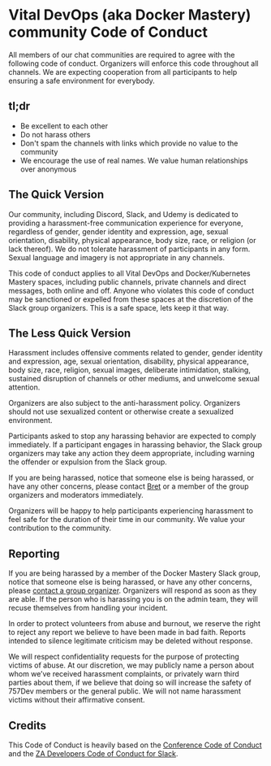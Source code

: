# Vital DevOps (aka Docker Mastery) community Code of Conduct

All members of our chat communities are required to agree with the following code of conduct. Organizers will enforce this code throughout all channels. We are expecting cooperation from all participants to help ensuring a safe environment for everybody.

## tl;dr

* Be excellent to each other
* Do not harass others
* Don't spam the channels with links which provide no value to the community
* We encourage the use of real names. We value human relationships over anonymous

## The Quick Version

Our community, including Discord, Slack, and Udemy is dedicated to providing a harassment-free communication experience for everyone, regardless of gender, gender identity and expression, age, sexual orientation, disability, physical appearance, body size, race, or religion (or lack thereof). We do not tolerate harassment of  participants in any form. Sexual language and imagery is not appropriate in any channels. 

This code of conduct applies to all Vital DevOps and Docker/Kubernetes Mastery spaces, including public channels, private channels and direct messages, both online and off. Anyone who violates this code of conduct may be sanctioned or expelled from these spaces at the discretion of the Slack group organizers. This is a safe space, lets keep it that way.

## The Less Quick Version

Harassment includes offensive comments related to gender, gender identity and expression, age, sexual orientation, disability, physical appearance, body size, race, religion, sexual images, deliberate intimidation, stalking, sustained disruption of channels or other mediums, and unwelcome sexual attention.

Organizers are also subject to the anti-harassment policy. Organizers should not use sexualized content or otherwise create a sexualized environment.

Participants asked to stop any harassing behavior are expected to comply immediately. If a participant engages in harassing behavior, the Slack group organizers may take any action they deem appropriate, including warning the offender or expulsion from the Slack group.

If you are being harassed, notice that someone else is being harassed, or have any other concerns, please contact [Bret](bret@bretfisher.com) or a member of the  group organizers and moderators immediately. 

Organizers will be happy to help participants experiencing harassment to feel safe for the duration of their time in our community. We value your contribution to the community.

## Reporting

If you are being harassed by a member of the Docker Mastery Slack group, notice that someone else is being harassed, or have any other concerns, please [contact a group organizer](https://dockermastery.slack.com/team). Organizers will respond as soon as they are able. If the person who is harassing you is on the admin team, they will recuse themselves from handling your incident.

In order to protect volunteers from abuse and burnout, we reserve the right to reject any report we believe to have been made in bad faith. Reports intended to silence legitimate criticism may be deleted without response.

We will respect confidentiality requests for the purpose of protecting victims of abuse. At our discretion, we may publicly name a person about whom we’ve received harassment complaints, or privately warn third parties about them, if we believe that doing so will increase the safety of 757Dev members or the general public. We will not name harassment victims without their affirmative consent.

## Credits

This Code of Conduct is heavily based on the [Conference Code of Conduct](http://confcodeofconduct.com) and the [ZA Developers Code of Conduct for Slack](https://github.com/zadev/code-of-conduct/blob/master/README.md).
